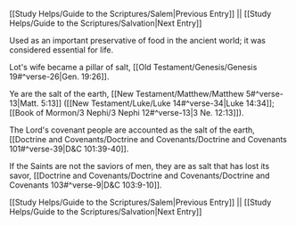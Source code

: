 [[Study Helps/Guide to the Scriptures/Salem|Previous Entry]]  ||  [[Study Helps/Guide to the Scriptures/Salvation|Next Entry]]

 Used as an important preservative of food in the ancient world; it was considered essential for life.

 Lot's wife became a pillar of salt, [[Old Testament/Genesis/Genesis 19#^verse-26|Gen. 19:26]].

 Ye are the salt of the earth, [[New Testament/Matthew/Matthew 5#^verse-13|Matt. 5:13]] ([[New Testament/Luke/Luke 14#^verse-34|Luke 14:34]]; [[Book of Mormon/3 Nephi/3 Nephi 12#^verse-13|3 Ne. 12:13]]).

 The Lord's covenant people are accounted as the salt of the earth, [[Doctrine and Covenants/Doctrine and Covenants/Doctrine and Covenants 101#^verse-39|D&C 101:39-40]].

 If the Saints are not the saviors of men, they are as salt that has lost its savor, [[Doctrine and Covenants/Doctrine and Covenants/Doctrine and Covenants 103#^verse-9|D&C 103:9-10]].

[[Study Helps/Guide to the Scriptures/Salem|Previous Entry]]  ||  [[Study Helps/Guide to the Scriptures/Salvation|Next Entry]]